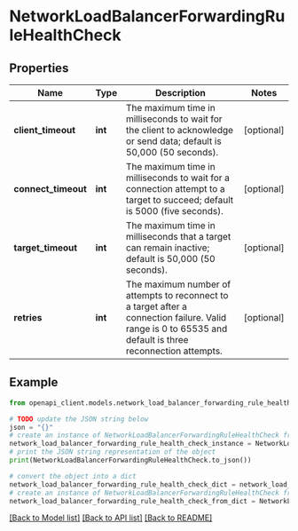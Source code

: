 # NetworkLoadBalancerForwardingRuleHealthCheck


## Properties

Name | Type | Description | Notes
------------ | ------------- | ------------- | -------------
**client_timeout** | **int** | The maximum time in milliseconds to wait for the client to acknowledge or send data; default is 50,000 (50 seconds). | [optional] 
**connect_timeout** | **int** | The maximum time in milliseconds to wait for a connection attempt to a target to succeed; default is 5000 (five seconds). | [optional] 
**target_timeout** | **int** | The maximum time in milliseconds that a target can remain inactive; default is 50,000 (50 seconds). | [optional] 
**retries** | **int** | The maximum number of attempts to reconnect to a target after a connection failure. Valid range is 0 to 65535 and default is three reconnection attempts. | [optional] 

## Example

```python
from openapi_client.models.network_load_balancer_forwarding_rule_health_check import NetworkLoadBalancerForwardingRuleHealthCheck

# TODO update the JSON string below
json = "{}"
# create an instance of NetworkLoadBalancerForwardingRuleHealthCheck from a JSON string
network_load_balancer_forwarding_rule_health_check_instance = NetworkLoadBalancerForwardingRuleHealthCheck.from_json(json)
# print the JSON string representation of the object
print(NetworkLoadBalancerForwardingRuleHealthCheck.to_json())

# convert the object into a dict
network_load_balancer_forwarding_rule_health_check_dict = network_load_balancer_forwarding_rule_health_check_instance.to_dict()
# create an instance of NetworkLoadBalancerForwardingRuleHealthCheck from a dict
network_load_balancer_forwarding_rule_health_check_from_dict = NetworkLoadBalancerForwardingRuleHealthCheck.from_dict(network_load_balancer_forwarding_rule_health_check_dict)
```
[[Back to Model list]](../README.md#documentation-for-models) [[Back to API list]](../README.md#documentation-for-api-endpoints) [[Back to README]](../README.md)


